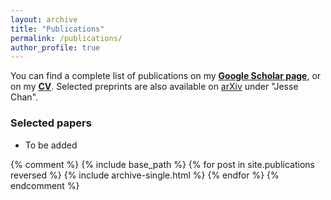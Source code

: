 ```yaml
---
layout: archive
title: "Publications"
permalink: /publications/
author_profile: true
---
```


You can find a complete list of publications on my [**Google Scholar page**](https://scholar.google.com/citations?user=nA29Z5YAAAAJ&hl=en/), or on my [**CV**](../files/jcv.pdf). Selected preprints are also available on [arXiv](https://arxiv.org/) under "Jesse Chan".

### Selected papers

- To be added

{% comment %}
{% include base_path %}
{% for post in site.publications reversed %}
  {% include archive-single.html %}
{% endfor %}
{% endcomment %}

